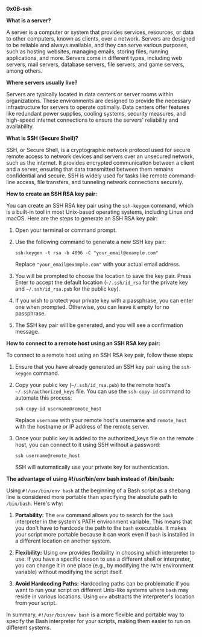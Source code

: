 **0x0B-ssh**

**What is a server?**

A server is a computer or system that provides services, resources, or data to other computers, known as clients, over a network. Servers are designed to be reliable and always available, and they can serve various purposes, such as hosting websites, managing emails, storing files, running applications, and more. Servers come in different types, including web servers, mail servers, database servers, file servers, and game servers, among others.

**Where servers usually live?**

Servers are typically located in data centers or server rooms within organizations. These environments are designed to provide the necessary infrastructure for servers to operate optimally. Data centers offer features like redundant power supplies, cooling systems, security measures, and high-speed internet connections to ensure the servers' reliability and availability.

**What is SSH (Secure Shell)?**

SSH, or Secure Shell, is a cryptographic network protocol used for secure remote access to network devices and servers over an unsecured network, such as the internet. It provides encrypted communication between a client and a server, ensuring that data transmitted between them remains confidential and secure. SSH is widely used for tasks like remote command-line access, file transfers, and tunneling network connections securely.

**How to create an SSH RSA key pair:**

You can create an SSH RSA key pair using the `ssh-keygen` command, which is a built-in tool in most Unix-based operating systems, including Linux and macOS. Here are the steps to generate an SSH RSA key pair:

1. Open your terminal or command prompt.

2. Use the following command to generate a new SSH key pair:
   
   ```
   ssh-keygen -t rsa -b 4096 -C "your_email@example.com"
   ```

   Replace `"your_email@example.com"` with your actual email address.

3. You will be prompted to choose the location to save the key pair. Press Enter to accept the default location (`~/.ssh/id_rsa` for the private key and `~/.ssh/id_rsa.pub` for the public key).

4. If you wish to protect your private key with a passphrase, you can enter one when prompted. Otherwise, you can leave it empty for no passphrase.

5. The SSH key pair will be generated, and you will see a confirmation message.

**How to connect to a remote host using an SSH RSA key pair:**

To connect to a remote host using an SSH RSA key pair, follow these steps:

1. Ensure that you have already generated an SSH key pair using the `ssh-keygen` command.

2. Copy your public key (`~/.ssh/id_rsa.pub`) to the remote host's `~/.ssh/authorized_keys` file. You can use the `ssh-copy-id` command to automate this process:

   ```
   ssh-copy-id username@remote_host
   ```

   Replace `username` with your remote host's username and `remote_host` with the hostname or IP address of the remote server.

3. Once your public key is added to the authorized_keys file on the remote host, you can connect to it using SSH without a password:

   ```
   ssh username@remote_host
   ```

   SSH will automatically use your private key for authentication.

**The advantage of using #!/usr/bin/env bash instead of /bin/bash:**

Using `#!/usr/bin/env bash` at the beginning of a Bash script as a shebang line is considered more portable than specifying the absolute path to `/bin/bash`. Here's why:

1. **Portability:** The `env` command allows you to search for the `bash` interpreter in the system's PATH environment variable. This means that you don't have to hardcode the path to the `bash` executable. It makes your script more portable because it can work even if `bash` is installed in a different location on another system.

2. **Flexibility:** Using `env` provides flexibility in choosing which interpreter to use. If you have a specific reason to use a different shell or interpreter, you can change it in one place (e.g., by modifying the `PATH` environment variable) without modifying the script itself.

3. **Avoid Hardcoding Paths:** Hardcoding paths can be problematic if you want to run your script on different Unix-like systems where `bash` may reside in various locations. Using `env` abstracts the interpreter's location from your script.

In summary, `#!/usr/bin/env bash` is a more flexible and portable way to specify the Bash interpreter for your scripts, making them easier to run on different systems.
